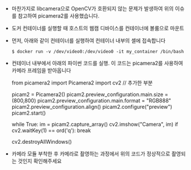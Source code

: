   - 마찬가지로 libcamera으로 OpenCV가 호환되지 않는 문제가 발생하여 위의 이슈를 참고하여 picamera2를 사용했습니다.

  - 도커 컨테이너를 실행할 때 호스트의 웹캠 디바이스를 컨테이너에 볼륨으로 마운트
  - 먼저, 아래와 같이 컨테이너를 실행하여 컨테이너 내부의 셸에 접속합니다

        $ docker run -v /dev/video0:/dev/video0 -it my_container /bin/bash

  - 컨테이너 내부에서 아래의 파이썬 코드를 실행. 이 코드는 picamera2를 사용하여 카메라 프레임을 받아옵니다

      from picamera2 import Picamera2
      import cv2 // 추가한 부분
  
      picam2 = Picamera2()
      picam2.preview_configuration.main.size = (800,800)
      picam2.preview_configuration.main.format = "RGB888"
      picam2.preview_configuration.align()
      picam2.configure("preview")
      picam2.start()
      
      while True:
         im = picam2.capture_array()
         cv2.imshow("Camera", im)
         if cv2.waitKey(1) == ord('q'):
             break
      
      cv2.destroyAllWindows()

  - 카메라 모듈 부착한 후 카메라로 촬영하는 과정에서 위의 코드가 정상적으로 촬영되는 것인지 확인해주세요
